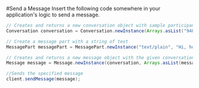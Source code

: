 #Send a Message
Insert the following code somewhere in your application's logic to send a message.

```java
// Creates and returns a new conversation object with sample participant identifiers
Conversation conversation = Conversation.newInstance(Arrays.asList("948374839"));

// Create a message part with a string of text
MessagePart messagePart = MessagePart.newInstance("text/plain", "Hi, how are you?".getBytes());

// Creates and returns a new message object with the given conversation and array of message parts
Message message = Message.newInstance(conversation, Arrays.asList(messagePart));

//Sends the specified message
client.sendMessage(message);
```
